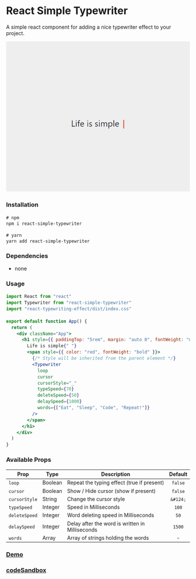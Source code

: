 # React Simple Typewriter

A simple react component for adding a nice typewriter effect to your project.

<p align="center">
  <img src="./screenshot.gif" alt="screenshot" />
</p>

### Installation

```
# npm
npm i react-simple-typewriter

# yarn
yarn add react-simple-typewriter

```

### Dependencies

- none

### Usage

```jsx
import React from "react"
import Typewriter from "react-simple-typewriter"
import "react-typewriting-effect/dist/index.css"

export default function App() {
  return (
    <div className="App">
      <h1 style={{ paddingTop: "5rem", margin: "auto 0", fontWeight: "normal" }}>
        Life is simple{" "}
        <span style={{ color: "red", fontWeight: "bold" }}>
          {/* Style will be inherited from the parent element */}
          <Typewriter
            loop
            cursor
            cursorStyle="_"
            typeSpeed={70}
            deleteSpeed={50}
            delaySpeed={1000}
            words={["Eat", "Sleep", "Code", "Repeat!"]}
          />
        </span>
      </h1>
    </div>
  )
}
```

### Available Props

| Prop          | Type    | Description                                     | Default  |
| ------------- | ------- | ----------------------------------------------- | :------: |
| `loop`        | Boolean | Repeat the typing effect (true if present)      | `false`  |
| `cursor`      | Boolean | Show / Hide cursor (show if present)            | `false`  |
| `cursorStyle` | String  | Change the cursor style                         | `&#124;` |
| `typeSpeed`   | Integer | Speed in Milliseconds                           |  `100`   |
| `deleteSpeed` | Integer | Word deleting speed in Milliseconds             |   `50`   |
| `delaySpeed`  | Integer | Delay after the word is written in Milliseconds |  `1500`  |
| `words`       | Array   | Array of strings holding the words              |    -     |

### [Demo](https://react-simple-typewriter.vercel.app/)

### [codeSandbox](https://codesandbox.io/s/react-typewriting-effect-8ulgs)
